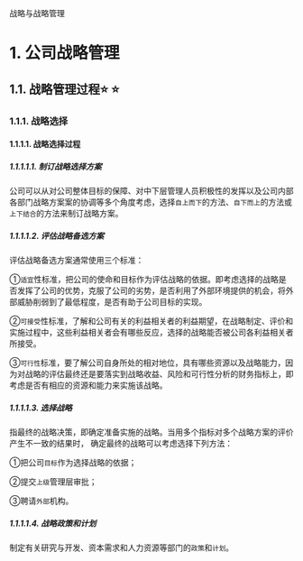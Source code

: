 战略与战略管理

# 1. 公司战略管理

## 1.1. 战略管理过程:star: :star: 

### 1.1.1. 战略选择

#### 1.1.1.1. 战略选择过程

##### 1.1.1.1.1. 制订战略选择方案

公司可以从对公司整体目标的保障、对中下层管理人员积极性的发挥以及公司内部各部门战略方案案的协调等多个角度考虑，选择`自上而下`的方法、`自下而上`的方法或`上下结合`的方法来制订战略方案。

##### 1.1.1.1.2. 评估战略备选方案

评估战略备选方案通常使用三个标准：

①`适宜`性标准，把公司的使命和目标作为评估战略的依据。即考虑选择的战略是否发挥了公司的优势，克服了公司的劣势，是否利用了外部环境提供的机会，将外部威胁削弱到了最低程度，是否有助于公司目标的实现。

②`可接受`性标准，了解和公司有关的利益相关者的利益期望，在战略制定、评价和实施过程中，这些利益相关者会有哪些反应，选择的战略能否被公司各利益相关者所接受。

③`可行性`标准，要了解公司自身所处的相对地位，具有哪些资源以及战略能力，因为对战略的评估最终还是要落实到战略收益、风险和可行性分析的财务指标上，即考虑是否有相应的资源和能力来实施该战略。

##### 1.1.1.1.3. 选择战略

指最终的战略决策，即确定准备实施的战略。当用多个指标对多个战略方案的评价产生不一致的结果时，
确定最终的战略可以考虑选择下列方法：

①把公司`目标`作为选择战略的依据；

②提交`上级`管理层审批；

③聘请`外部`机构。

##### 1.1.1.1.4. 战略政策和计划

制定有关研究与开发、资本需求和人力资源等部门的`政策`和`计划`。
